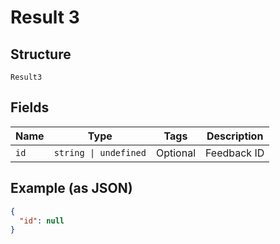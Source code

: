 
# Result 3

## Structure

`Result3`

## Fields

| Name | Type | Tags | Description |
|  --- | --- | --- | --- |
| `id` | `string \| undefined` | Optional | Feedback ID |

## Example (as JSON)

```json
{
  "id": null
}
```

